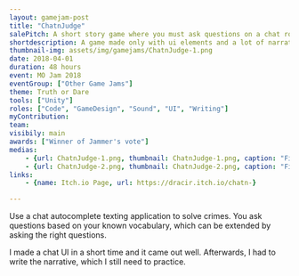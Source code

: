```yaml
---
layout: gamejam-post
title: "ChatnJudge"
salePitch: A short story game where you must ask questions on a chat room system to uncover a major crime. Is the suspect telling the TRUTH or he DAREd to tell a lie?
shortdescription: A game made only with ui elements and a lot of narrative.
thumbnail-img: assets/img/gamejams/ChatnJudge-1.png
date: 2018-04-01
duration: 48 hours
event: MO Jam 2018
eventGroup: ["Other Game Jams"]
theme: Truth or Dare
tools: ["Unity"]
roles: ["Code", "GameDesign", "Sound", "UI", "Writing"]
myContribution: 
team: 
visibily: main
awards: ["Winner of Jammer's vote"]
medias: 
    - {url: ChatnJudge-1.png, thumbnail: ChatnJudge-1.png, caption: "First word"}
    - {url: ChatnJudge-2.png, thumbnail: ChatnJudge-2.png, caption: "Fill the blank : Where is _____"}
links: 
    - {name: Itch.io Page, url: https://dracir.itch.io/chatn-}

---
```

Use a chat autocomplete texting application to solve crimes. You ask questions based on your known vocabulary, which can be extended by asking the right questions.

I made a chat UI in a short time and it came out well. Afterwards, I had to write the narrative, which I still need to practice.